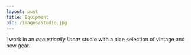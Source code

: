 ```yaml
---
layout: post
title: Equipment
pic: /images/studio.jpg
---
```


I work in an _acoustically linear_ studio with a nice selection of vintage and new gear. 
